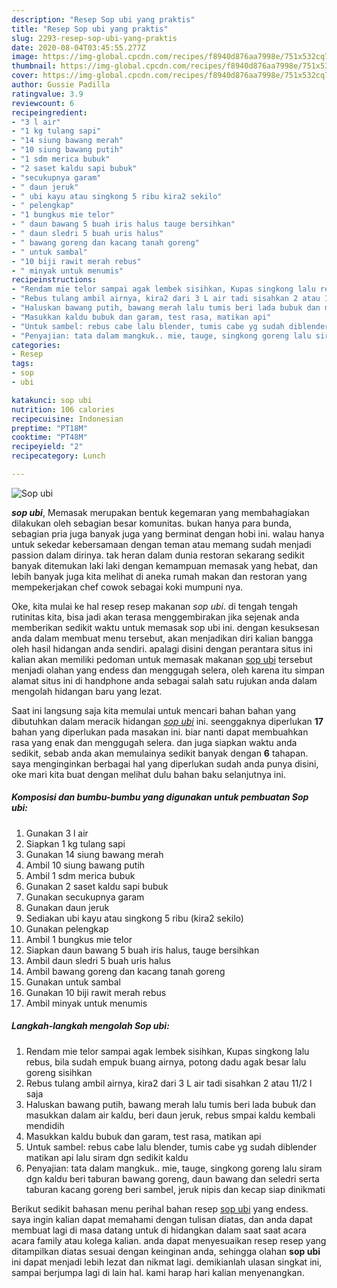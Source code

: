 ```yaml
---
description: "Resep Sop ubi yang praktis"
title: "Resep Sop ubi yang praktis"
slug: 2293-resep-sop-ubi-yang-praktis
date: 2020-08-04T03:45:55.277Z
image: https://img-global.cpcdn.com/recipes/f8940d876aa7998e/751x532cq70/sop-ubi-foto-resep-utama.jpg
thumbnail: https://img-global.cpcdn.com/recipes/f8940d876aa7998e/751x532cq70/sop-ubi-foto-resep-utama.jpg
cover: https://img-global.cpcdn.com/recipes/f8940d876aa7998e/751x532cq70/sop-ubi-foto-resep-utama.jpg
author: Gussie Padilla
ratingvalue: 3.9
reviewcount: 6
recipeingredient:
- "3 l air"
- "1 kg tulang sapi"
- "14 siung bawang merah"
- "10 siung bawang putih"
- "1 sdm merica bubuk"
- "2 saset kaldu sapi bubuk"
- "secukupnya garam"
- " daun jeruk"
- " ubi kayu atau singkong 5 ribu kira2 sekilo"
- " pelengkap"
- "1 bungkus mie telor"
- " daun bawang 5 buah iris halus tauge bersihkan"
- " daun sledri 5 buah uris halus"
- " bawang goreng dan kacang tanah goreng"
- " untuk sambal"
- "10 biji rawit merah rebus"
- " minyak untuk menumis"
recipeinstructions:
- "Rendam mie telor sampai agak lembek sisihkan, Kupas singkong lalu rebus, bila sudah empuk buang airnya, potong dadu agak besar lalu goreng sisihkan"
- "Rebus tulang ambil airnya, kira2 dari 3 L air tadi sisahkan 2 atau 11/2 l saja"
- "Haluskan bawang putih, bawang merah lalu tumis beri lada bubuk dan masukkan dalam air kaldu, beri daun jeruk, rebus smpai kaldu kembali mendidih"
- "Masukkan kaldu bubuk dan garam, test rasa, matikan api"
- "Untuk sambel: rebus cabe lalu blender, tumis cabe yg sudah diblender matikan api lalu siram dgn sedikit kaldu"
- "Penyajian: tata dalam mangkuk.. mie, tauge, singkong goreng lalu siram dgn kaldu beri taburan bawang goreng, daun bawang dan seledri serta taburan kacang goreng beri sambel, jeruk nipis dan kecap siap dinikmati"
categories:
- Resep
tags:
- sop
- ubi

katakunci: sop ubi 
nutrition: 106 calories
recipecuisine: Indonesian
preptime: "PT18M"
cooktime: "PT48M"
recipeyield: "2"
recipecategory: Lunch

---
```



![Sop ubi](https://img-global.cpcdn.com/recipes/f8940d876aa7998e/751x532cq70/sop-ubi-foto-resep-utama.jpg)

<b><i>sop ubi</i></b>, Memasak merupakan bentuk kegemaran yang membahagiakan dilakukan oleh sebagian besar komunitas. bukan hanya para bunda, sebagian pria juga banyak juga yang berminat dengan hobi ini. walau hanya untuk sekedar kebersamaan dengan teman atau memang sudah menjadi passion dalam dirinya. tak heran dalam dunia restoran sekarang sedikit banyak ditemukan laki laki dengan kemampuan memasak yang hebat, dan lebih banyak juga kita melihat di aneka rumah makan dan restoran yang mempekerjakan chef cowok sebagai koki mumpuni nya.



Oke, kita mulai ke hal resep resep makanan <i>sop ubi</i>. di tengah tengah rutinitas kita, bisa jadi akan terasa menggembirakan jika sejenak anda memberikan sedikit waktu untuk memasak sop ubi ini. dengan kesuksesan anda dalam membuat menu tersebut, akan menjadikan diri kalian bangga oleh hasil hidangan anda sendiri. apalagi disini dengan perantara situs ini kalian akan memiliki pedoman untuk memasak makanan <u>sop ubi</u> tersebut menjadi olahan yang endess dan menggugah selera, oleh karena itu simpan alamat situs ini di handphone anda sebagai salah satu rujukan anda dalam mengolah hidangan baru yang lezat.


Saat ini langsung saja kita memulai untuk mencari bahan bahan yang dibutuhkan dalam meracik hidangan <u><i>sop ubi</i></u> ini. seenggaknya diperlukan <b>17</b> bahan yang diperlukan pada masakan ini. biar nanti dapat membuahkan rasa yang enak dan menggugah selera. dan juga siapkan waktu anda sedikit, sebab anda akan memulainya sedikit banyak dengan <b>6</b> tahapan. saya menginginkan berbagai hal yang diperlukan sudah anda punya disini, oke mari kita buat dengan melihat dulu bahan baku selanjutnya ini.

<!--inarticleads1-->

##### Komposisi dan bumbu-bumbu yang digunakan untuk pembuatan Sop ubi:

1. Gunakan 3 l air
1. Siapkan 1 kg tulang sapi
1. Gunakan 14 siung bawang merah
1. Ambil 10 siung bawang putih
1. Ambil 1 sdm merica bubuk
1. Gunakan 2 saset kaldu sapi bubuk
1. Gunakan secukupnya garam
1. Gunakan  daun jeruk
1. Sediakan  ubi kayu atau singkong 5 ribu (kira2 sekilo)
1. Gunakan  pelengkap
1. Ambil 1 bungkus mie telor
1. Siapkan  daun bawang 5 buah iris halus, tauge bersihkan
1. Ambil  daun sledri 5 buah uris halus
1. Ambil  bawang goreng dan kacang tanah goreng
1. Gunakan  untuk sambal
1. Gunakan 10 biji rawit merah rebus
1. Ambil  minyak untuk menumis




<!--inarticleads2-->

##### Langkah-langkah mengolah Sop ubi:

1. Rendam mie telor sampai agak lembek sisihkan, Kupas singkong lalu rebus, bila sudah empuk buang airnya, potong dadu agak besar lalu goreng sisihkan
1. Rebus tulang ambil airnya, kira2 dari 3 L air tadi sisahkan 2 atau 11/2 l saja
1. Haluskan bawang putih, bawang merah lalu tumis beri lada bubuk dan masukkan dalam air kaldu, beri daun jeruk, rebus smpai kaldu kembali mendidih
1. Masukkan kaldu bubuk dan garam, test rasa, matikan api
1. Untuk sambel: rebus cabe lalu blender, tumis cabe yg sudah diblender matikan api lalu siram dgn sedikit kaldu
1. Penyajian: tata dalam mangkuk.. mie, tauge, singkong goreng lalu siram dgn kaldu beri taburan bawang goreng, daun bawang dan seledri serta taburan kacang goreng beri sambel, jeruk nipis dan kecap siap dinikmati




Berikut sedikit bahasan menu perihal bahan resep <u>sop ubi</u> yang endess. saya ingin kalian dapat memahami dengan tulisan diatas, dan anda dapat membuat lagi di masa datang untuk di hidangkan dalam saat saat acara acara family atau kolega kalian. anda dapat menyesuaikan resep resep yang ditampilkan diatas sesuai dengan keinginan anda, sehingga olahan <b>sop ubi</b> ini dapat menjadi lebih lezat dan nikmat lagi. demikianlah ulasan singkat ini, sampai berjumpa lagi di lain hal. kami harap hari kalian menyenangkan.
